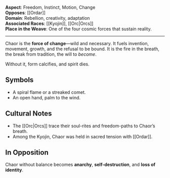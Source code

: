 **Aspect**: Freedom, Instinct, Motion, Change  
**Opposes**: [[Ordar]]  
**Domain**: Rebellion, creativity, adaptation  
**Associated Races**: [[Kyojin]], [[Orc|Orcs]]  
**Place in the Weave**: One of the four cosmic forces that sustain reality.

---

Chaor is the **force of change**—wild and necessary. It fuels invention, movement, growth, and the refusal to be bound. It is the fire in the breath, the break from tradition, the will to *become*.

Without it, form calcifies, and spirit dies.

## Symbols
- A spiral flame or a streaked comet.
- An open hand, palm to the wind.

## Cultural Notes
- The [[Orc|Orcs]] trace their soul-rites and freedom-paths to Chaor’s breath.
- Among the Kyojin, Chaor was held in sacred tension with [[Ordar]].

## In Opposition
Chaor without balance becomes **anarchy**, **self-destruction**, and **loss of identity**.
